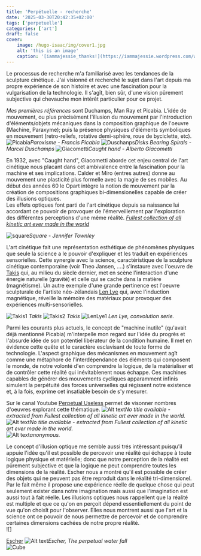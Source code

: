 ```yaml
---
title: 'Perpétuelle - recherche'
date: '2025-03-30T20:42:35+02:00'
tags: ['perpetuelle']
categories: ['art']
draft: false
cover:
    image: /hugo-isaac/img/cover1.jpg
    alt: 'this is an image'
    caption: '[iammajessie_thanks!](https://iammajessie.wordpress.com/wp-content/uploads/2013/01/a113.jpg)'
---
```


Le processus de recherche m'a familiarisé avec les tendances de la sculpture cinétique. J'ai visionné et recherché le sujet dans l'art depuis ma propre expérience de son histoire et avec une fascination pour la vulgarisation de la technologie. Il s'agît, bien sûr, d'une vision pûrement subjective qui chevauche mon intérêt particulier pour ce projet.  

*Mes premières références* sont Duchamps, Man Ray et Picabia. L'idée de mouvement, ou plus précisément l'illusion du mouvement par l'introduction d'éléments/objets mécaniques dans la composition graphique de l'oeuvre (Machine, Paraxyme); puis la présence physiques d'éléments symboliques en mouvement (retro-reliefs, rotative demi-sphére, roue de byciclette, etc). 
![Picabia](/hugo-isaac/img/paroxyme.jpg)*Paroxisme - Francis Picabia*
![Duschanps](/hugo-isaac/img/disksbearingspirals.jpg)*Disks Bearing Spirals - Marcel Duschamps*
![Giacometti](/hugo-isaac/img/caughthand.jpg)*Caught hand - Alberto Giacometti* 

En 1932, avec "Caught hand", Giacometti aborde cet enjeu central de l'art cinétique nous placant dans cet ambivalence entre la fascination pour la machine et ses implications. Calder et Miro (entres autres) donne au mouvement une plasticité plus formelle avec la magie de ses mobiles. Au début des années 60 le Opart intègre la notion de mouvement par la création de compositions graphiques bi-dimensionelles capable de créer des illusions optiques.  
Les effets optiques font parti de l'art cinétique depuis sa naissance lui accordant ce pouvoir de provoquer de l'émerveillement par l'exploration des différentes perceptions d'une même réalité. 
 [*Fullest collection of all kinetic art ever made in the world*](https://www.youtube.com/watch?v=wVZnULlW0tg)  

![square](/hugo-isaac/img/square.jpg)*Square - Jennifer Townley*

L'art cinétique fait une représentation esthétique de phénomènes physiques que seule la science a le pouvoir d'expliquer et les traduit en expériences sensorielles. Cette synergie avec la science, caractéristique de la sculpture cinétique contemporaine (voir Theo Jansen, ....) s'instaure avec l'oeuvre de [Takis](https://www.wikiart.org/en/takis) qui, au milieu du siècle dernier, met en scène l'interaction d'une énergie naturelle (gravité) et celle qui se cache dans la matière (magnétisme). Un autre exemple d'une grande pertinence est l'oeuvre sculpturale de l'artiste néo-zélandais [Len Lye](https://www.lenlyefoundation.com/) qui, avec l'induction magnétique, réveille la mémoire des matériaux pour provoquer des expériences multi-sensorielles.    
   
![Takis1](/hugo-isaac/img/takis1.jpg) *Takis* 
![Takis2](/hugo-isaac/img/takis2.jpg) *Takis* 
![LenLye1](/hugo-isaac/img/lenlye1.jpg) *Len Lye, convolution serie.*  

Parmi les courants plus actuels, le concept de "machine inutile" (qu'avait déjà mentionné Picabia) m'interpelle mon regard sur l'idée du progrès et l'absurde idée de son potentiel libérateur de la condition humaine. Il met en évidence cette quête et le caractère esclavisant de toute forme de technologie. L'aspect graphique des mécanismes en mouvement agît comme une métaphore de l'interdépendance des éléments qui composent le monde, de notre volonté d'en comprendre la logique, de la matérialiser et de contrôler cette réalité qui inévitablenent nous échappe. Ces machines capables de générer des mouvements cycliques apparamment infinis simulent la perpétuité des forces universelles qui régissent notre existence et, à la fois, exprime cet insatiable besoin de s'y mesurer.         

Sur le canal Youtube [Perpetual Useless](https://www.youtube.com/@PerpetualUseless) permet de visonner nombres d'oeuvres explorant cette thématique.
![Alt text](/hugo-isaac/img/lift.jpg)*No title available - extracted from Fullest collection of all kinetic art ever made in the world.*  
![Alt text](/hugo-isaac/img/anonymous1.jpg)*No title available - extracted from Fullest collection of all kinetic art ever made in the world.*  
![Alt text](/hugo-isaac/img/uselessmachine.jpg)*anonymous.*  

Le concept d'illusion optique me semble aussi trés intèressant puisqu'il appuie l'idée qu'il est possible de percevoir une réalité qui échappe à toute logique physique et matérielle; donc que notre perception de la réalité est pûrement subjective et que la logique ne peut comprendre toutes les dimensions de la réalité. Escher nous a montré qu'il est possible de créer des objets qui ne peuvent pas être reproduit dans le réalité tri-dimensionel. Par le fait même il propose une expérience réelle de quelque chose qui peut seulement exister dans notre imagination mais aussi que l'imagination est aussi tout à fait réelle. Les illusions optiques nous rappellent que la réalité est multiple et que ce qu'on en perçoit dépend essentiellement du point de vue qu'on choisît pour l'observer. Elles nous montrent aussi que l'art et la  science ont ce pouvoir de nous permettre de percevoir et de comprendre certaines dimensions cachées de notre propre réalité.     
![]

[Escher](https://en.wikipedia.org/wiki/M._C._Escher) 
![Alt text](/hugo-isaac/img/escher1.jpg)*Escher, The perpetual water fall*  
![Cube](/hugo-isaac/img/cube.jpg)


